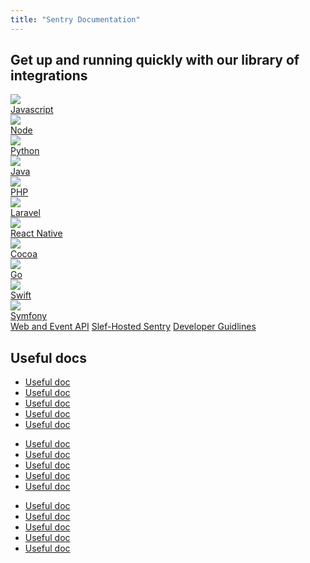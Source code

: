```yaml
---
title: "Sentry Documentation"
---
```


## Get up and running quickly with our library of integrations

<div class="could-it-be">
  <a href="#">
    <div class="image-frame"><img src="./javascript.svg" /></div>
    Javascript
  </a>
  <a href="#">
    <div class="image-frame"><img src="./nodejs-icon.svg" /></div>
    Node
  </a>
  <a href="#">
    <div class="image-frame"><img src="./python-5.svg" /></div>
    Python
  </a>
  <a href="#">
    <div class="image-frame"><img src="./java-14.svg" /></div>
    Java
  </a>
  <a href="#">
    <div class="image-frame"><img src="./php-1.svg" /></div>
    PHP
  </a>
  <a href="#">
    <div class="image-frame"><img src="./laravel-2.svg" /></div>
    Laravel
  </a>
  <a href="#">
    <div class="image-frame"><img src="./react.svg" /></div>
    React Native
  </a>
  <a href="#">
    <div class="image-frame"><img src="./apple-black.svg" /></div>
    Cocoa
  </a>
  <a href="#">
    <div class="image-frame"><img src="./go-6.svg" /></div>
    Go
  </a>
  <a href="#">
    <div class="image-frame"><img src="./swift-15.svg" /></div>
    Swift
  </a>
  <a href="#">
    <div class="image-frame"><img src="./symfony.svg" /></div>
    Symfony
  </a>
</div>

<div class="flex-row link-row">
  <a href="#">Web and Event API</a>
  <a href="#">Slef-Hosted Sentry</a>
  <a href="#">Developer Guidlines</a>
</div>

## Useful docs

<div class="flex-row">
  <div>
    <ul>
      <li><a href="#">Useful doc</a></li>
      <li><a href="#">Useful doc</a></li>
      <li><a href="#">Useful doc</a></li>
      <li><a href="#">Useful doc</a></li>
      <li><a href="#">Useful doc</a></li>
    </ul>
  </div>
  <div>
    <ul>
      <li><a href="#">Useful doc</a></li>
      <li><a href="#">Useful doc</a></li>
      <li><a href="#">Useful doc</a></li>
      <li><a href="#">Useful doc</a></li>
      <li><a href="#">Useful doc</a></li>
    </ul>
  </div>
  <div>
    <ul>
      <li><a href="#">Useful doc</a></li>
      <li><a href="#">Useful doc</a></li>
      <li><a href="#">Useful doc</a></li>
      <li><a href="#">Useful doc</a></li>
      <li><a href="#">Useful doc</a></li>
    </ul>
  </div>
</div>
